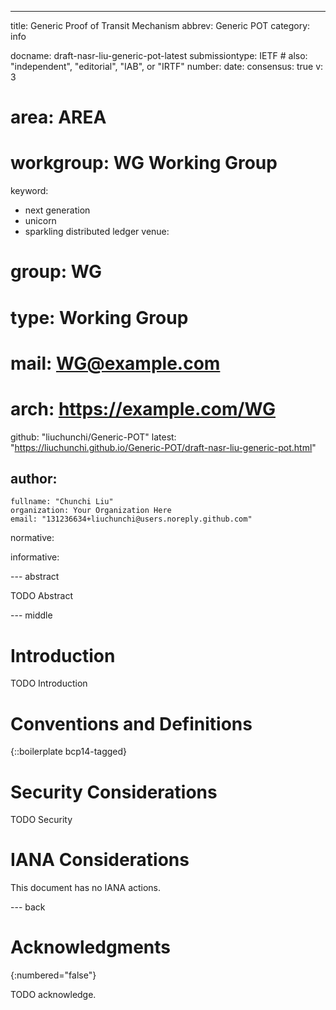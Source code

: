 ---
title: Generic Proof of Transit Mechanism
abbrev: Generic POT
category: info

docname: draft-nasr-liu-generic-pot-latest
submissiontype: IETF  # also: "independent", "editorial", "IAB", or "IRTF"
number:
date:
consensus: true
v: 3
# area: AREA
# workgroup: WG Working Group
keyword:
 - next generation
 - unicorn
 - sparkling distributed ledger
venue:
#  group: WG
#  type: Working Group
#  mail: WG@example.com
#  arch: https://example.com/WG
  github: "liuchunchi/Generic-POT"
  latest: "https://liuchunchi.github.io/Generic-POT/draft-nasr-liu-generic-pot.html"

author:
 -
    fullname: "Chunchi Liu"
    organization: Your Organization Here
    email: "131236634+liuchunchi@users.noreply.github.com"

normative:

informative:


--- abstract

TODO Abstract


--- middle

# Introduction

TODO Introduction


# Conventions and Definitions

{::boilerplate bcp14-tagged}


# Security Considerations

TODO Security


# IANA Considerations

This document has no IANA actions.


--- back

# Acknowledgments
{:numbered="false"}

TODO acknowledge.
